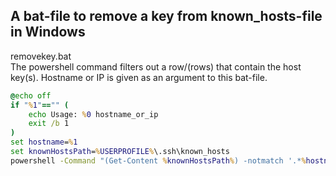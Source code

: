 ## A bat-file to remove a key from known_hosts-file in Windows
removekey.bat  
The powershell command filters out a row/(rows) that contain the host key(s). Hostname or IP is given as an argument to this bat-file.
````bat
@echo off
if "%1"=="" (
    echo Usage: %0 hostname_or_ip
    exit /b 1
)
set hostname=%1
set knownHostsPath=%USERPROFILE%\.ssh\known_hosts
powershell -Command "(Get-Content %knownHostsPath%) -notmatch '.*%hostname%.*' | Set-Content %knownHostsPath%"
````
